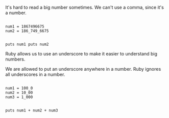 It's hard to read a
big number sometimes.
We can't use a comma,
since it's a number.

<codeblock language="ruby" type="lesson">
<code>
num1 = 1867496675
num2 = 186_749_6675

puts num1
puts num2
</code>
</codeblock>

Ruby allows us to use an
underscore to make it
easier to understand
big numbers.

We are allowed to put an
underscore anywhere in a
number. Ruby ignores all
underscores in a number.

<codeblock language="ruby" type="lesson">
<code>
num1 = 100_0
num2 = 10_00
num3 = 1_000

puts num1 + num2 + num3
</code>
</codeblock>